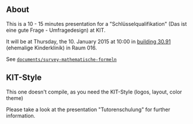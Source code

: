 About
-----
This is a 10 - 15 minutes presentation for a "Schlüsselqualifikation"
(Das ist eine gute Frage - Umfragedesign) at KIT.

It will be at Thursday, the 10. January 2015 at 10:00 in [building 30.91 ](http://www.kithub.de/map/2210)
(ehemalige Kinderklinik) in Raum 016.

See [`documents/survey-mathematische-formeln`](https://github.com/MartinThoma/LaTeX-examples/tree/master/documents/survey-mathematische-formeln)


KIT-Style
---------
This one doesn't compile, as you need the KIT-Style (logos, layout, 
color theme)

Please take a look at the presentation "Tutorenschulung" for further
information.
